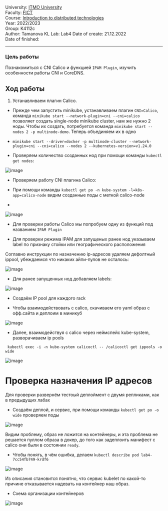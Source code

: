 University: [ITMO University](https://itmo.ru/ru/)  
Faculty: [FICT](https://fict.itmo.ru)  
Course: [Introduction to distributed technologies](https://github.com/itmo-ict-faculty/introduction-to-distributed-technologies)  
Year: 2022/2023  
Group: K4112c  
Author: Tamanova KL
Lab: Lab4
Date of create: 21.12.2022  
Date of finished: 

---

### Цель работы

Познакомиться с CNI Calico и функцией `IPAM Plugin`, изучить особенности работы CNI и CoreDNS.

## Ход работы
1. Устанавливаем плагин Calico.
- Прежде чем запустить minikube, устанавливаем плагин `CNI=Calico`, команда `minikube start --network-plugin=cni --cni=calico` позволяет создать single-node minikube cluster, нам же нужно 2 ноды. Чтобы их создать, потребуется команда `minikube start --nodes 2 -p multinode-demo`. Теперь объединяем их в одно

- `minikube start --driver=docker -p multinode-cluster --network-plugin=cni --cni=calico --nodes 2 --kubernetes-version=v1.24.0`

- Проверяем количество созданных нод при помощи команды `kubectl get nodes`:

![image](https://user-images.githubusercontent.com/107037214/209953679-a966fc93-0947-430f-97c1-dc5633a48564.png)

- Проверяем работу CNI плагина Calico:

- При помощи команды `kubectl get po -n kube-system -l=k8s-app=calico-node` видим созданные поды с меткой calico-node
- 
![image](https://user-images.githubusercontent.com/107037214/209953820-6d1825f9-87cf-4829-803e-4a6df2acc119.png)
 
- Для проверки работы Calico мы попробуем одну из функций под названием `IPAM Plugin`

- Для проверки режима IPAM для запущеных ранее нод указываем label по признаку стойки или географического расположения
 
 Соглавно инструкции по назначению ip-адресов удаляем дефолтный ippool, убеждаемся что никаких айпи-пулов не осталось:
 
![image](https://user-images.githubusercontent.com/107037214/209961106-9eddb260-bb8f-46a9-8e8b-fbc9f9b1e5a2.png)

- Для ранее запущенных нод добавляем labels:

![image](https://user-images.githubusercontent.com/107037214/209959201-12528243-bbde-4fbd-a0e4-c07a9c28365c.png)

- Создаём IP pool для каждого rack

- Чтобы взаимодействовать с calico, скачиваем его yaml образ с офф.сайта и деплоим в миникуб

![image](https://user-images.githubusercontent.com/107037214/209959885-0091fb3f-7fad-4353-bf76-f1a15d4e9d46.png)

- Далее, взаимодействуя с calico через неймспейс kube-system, разворачиваем ip pools

``` kubectl exec -i -n kube-system calicoctl -- /calicoctl get ippools -o wide```

![image](https://user-images.githubusercontent.com/107037214/209960573-35a185bb-058d-4091-adc5-912d72c43657.png)

# Проверка назначения IP адресов

Для проверки развернём тестоый деплоймент с двумя репликами, как в предыдущих лабах

- Создаём деплой, и сервис, при помощи команды `kubectl get po -o wide` проверяем поды

![image](https://user-images.githubusercontent.com/107037214/209961312-68d9596e-57e9-4b63-8954-2721045f9425.png)

Видим проблему, образ не ложится на контейнеры, и эта проблема не решается пуллом образа в докер, до того как задеплоить манифест с calico они были в состоянии `ready`.

- Чтобы понять, в чём ошибка, делаем `kubectl describe pod lab4-7cc54fb749-krdf6`

![image](https://user-images.githubusercontent.com/107037214/209961403-42abff08-4649-4b81-9333-0bddfe14515a.png)


Из описания становится понятно, что сервис kubelet по какой-то причине отказывается надевать на контейнер наш образ.

- Схема организации контейнеров

![image](https://user-images.githubusercontent.com/107037214/209482965-4612f4ac-2d20-49ea-9201-e393d5cc1d20.png)
